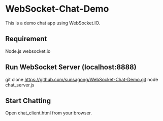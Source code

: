 # WebSocket-Chat-Demo

This is a demo chat app using WebSocket.IO.


Requirement
-----------
Node.js
websocket.io


Run WebSocket Server (localhost:8888)
---------------
git clone https://github.com/sunsagong/WebSocket-Chat-Demo.git
node chat_server.js


Start Chatting
---------------
Open chat_client.html from your browser.
